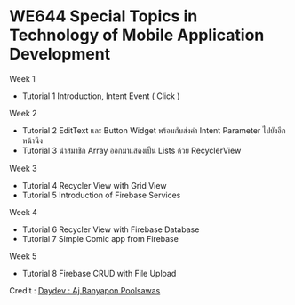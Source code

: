 # WE644 Special Topics in Technology of Mobile Application Development

Week 1
  - Tutorial 1 Introduction, Intent Event ( Click )

Week 2
  - Tutorial 2 EditText และ Button Widget พร้อมกับส่งค่า Intent Parameter ไปยังอีกหน้านึง
  - Tutorial 3 นำสมาชิก Array ออกมาแสดงเป็น Lists ด้วย RecyclerView

Week 3
  - Tutorial 4 Recycler View with Grid View
  - Tutorial 5 Introduction of Firebase Services
  
Week 4
  - Tutorial 6 Recycler View with Firebase Database
  - Tutorial 7 Simple Comic app from Firebase
  
Week 5
  - Tutorial 8 Firebase CRUD with File Upload

Credit : <a href="http://www.daydev.com/">Daydev : Aj.Banyapon Poolsawas</a>
